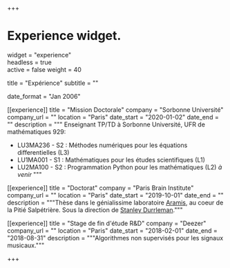 +++
# Experience widget.
widget = "experience"  
headless = true  
active = false
weight = 40 

title = "Expérience"
subtitle = ""

date_format = "Jan 2006"

[[experience]]
  title = "Mission Doctorale"
  company = "Sorbonne Université"
  company_url = ""
  location = "Paris"
  date_start = "2020-01-02"
  date_end = ""
  description = """
  Enseignant TP/TD à Sorbonne Université, UFR de mathématiques 929:
  
  * LU3MA236 - S2 : Méthodes numériques pour les équations differentielles (L3)
  * LU1MA001 - S1 : Mathématiques pour les études scientifiques (L1)
  * LU2MA100 - S2 : Programmation Python pour les mathématiques (L2) *à venir*
  """

[[experience]]
  title = "Doctorat"
  company = "Paris Brain Institute"
  company_url = ""
  location = "Paris"
  date_start = "2019-10-01"
  date_end = ""
  description = """Thèse dans le génialissime laboratoire [Aramis](http://www.aramislab.fr/), au coeur de la Pitié Salpétrière. Sous la direction de [Stanley Durrleman](https://who.rocq.inria.fr/Stanley.Durrleman/)."""

[[experience]]
  title = "Stage de fin d'étude R&D"
  company = "Deezer"
  company_url = ""
  location = "Paris"
  date_start = "2018-02-01"
  date_end = "2018-08-31"
  description = """Algorithmes non supervisés pour les signaux musicaux."""
  
+++
